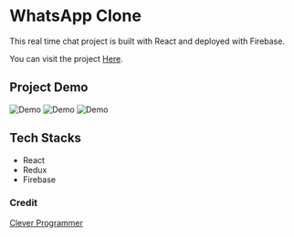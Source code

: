 # WhatsApp Clone

This real time chat project is built with React and deployed with Firebase.

You can visit the project [Here](https://whatsapp-clone-28532.web.app/).

## Project Demo
![Demo](https://github.com/Gregoryannn/whatsapp-clone/blob/main/docs/whatsapp-clone-demo-1.gif)
![Demo](https://github.com/Gregoryannn/whatsapp-clone/blob/main/docs/whatsapp-clone-demo-2.gif)
![Demo](https://github.com/Gregoryannn/whatsapp-clone/blob/main/docs/whatsapp-clone-demo-3.gif)

## Tech Stacks
* React
* Redux
* Firebase
### Credit
[Clever Programmer](https://www.youtube.com/channel/UCqrILQNl5Ed9Dz6CGMyvMTQ)
